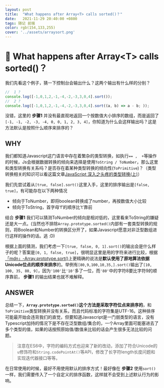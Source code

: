 ```yaml
---
layout: post
title:  "What happens after Array<T> calls sorted()？"
date:   2021-11-29 20:40:00 +0800
tags: 随记 前端
color: rgb(154,133,255)
cover: '../assets/arraysort.png'
---
```


# 🤔 What happens after Array\<T\> calls sorted()？

我们先看这个例子，猜一下控制台会输出什么？这两个输出有什么样的分别？

```typescript
//	1 ?
console.log([-1,0,1,2,-1,-4,-2,-3,3,0,4].sort());
//	2 ?
console.log([-1,0,1,2,-1,-4,-2,-3,3,0,4].sort((a, b) => a - b; ));
```

没错，这里的 **步骤1** 并没有最直观地返回一个按数值大小排序的数组，而是返回了`[-1, -1, -2, -3, -4, 0, 0, 1, 2, 3, 4]`，你知道为什么会这样输出吗？这是方法默认是按照什么顺序来排序的？

## WHY

我们都知道Javascript这门语言中存在着繁杂的类型转换，如执行` == ,  + `等操作的时候，Js会根据数据转换的倾向来选择是使用`ToString / ToNumber`，那么这里和类型转换有关系吗？是否存在着某种类型转换的倾向性(`ToPrimitive`)？（类型转换相关的知识可以看这篇文章[JavaScript 深入之头疼的类型转换(上)](https://github.com/mqyqingfeng/Blog/issues/159)）

我们先尝试着从`[true, false].sort()`这里入手，这里的排序输出是`[false, true]`，有可能存在以下两种情况

* 倾向于ToNumber，即将boolean转换成了number，再按数值大小比较
* 倾向于ToString，首字母‘f’的顺序比‘t’靠前

结合 **步骤1** 我们可以猜测ToNumber的倾向是相对低的，这里看来ToString的嫌疑还是大一点。(当然也不排除`Array.prototype.sorted()`内部有一套类型转换的规则，将Boolean和Number的转换区分开了，如果Javascript愿意对非泛型数组进行这样的操作的话。逃 :D)

根据上面的猜测，我们考虑一下`[true, false, 0, 1].sort()`的输出会是什么样子的呢？答案是`[0, 1, false, true]`，很明显这里是用的字符来进行比较，根据[「mdn」-Array.prototype.sort()](https://developer.mozilla.org/zh-CN/docs/Web/JavaScript/Reference/Global_Objects/Array/sort)上更精确的说法是**默认使用了原地算法依据Unicode位点的顺序来排序**的。举例有`[80,9,100,10,35,].sort()`输出了`[10, 100, 35, 80, 9]`，因为`'100'`比`'10'`多了一位，而`'80'`中的字符8要比字符9的顺序靠前， **步骤1** 的输出结果也就不难解释。

## ANSWER

总结一下，**`Array.prototype.sorted()`这个方法是采取字符位点来排序的**，和`ToPrimitive`类型转换并没有关系，而且代码标准的字符集是UTF-16。这种排序可能最开始会违背我们的直觉，但要知道Javascript是一门弱类型的语言，没有Typescript加持的情况下是不存在泛型数组/集合的，一个Array里面可能塞进去了多个类型的值，如果的话按照原始值/数值来比较的话会产生很多无法比较的问题。

> 注意在ES6中，字符的编码方式也迎来了新的改动，添加了符合Unicode的`u`修饰符和`String.codePointAt()`等API，修改了长字符length长度问题和实现迭代器接口等等。

在日常使用的时候，最好不用使用默认的排序方式！最好像在 **步骤2** 使用`sort()`一样，我们需要传入了一个自定义的排序函数，这样就不会受到上述默认行为的影响。